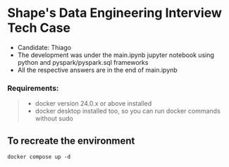 # Shape's Data Engineering Interview Tech Case
* Candidate: Thiago 
* The development was under the main.ipynb jupyter notebook using python and pyspark/pyspark.sql frameworks
* All the respective answers are in the end of main.ipynb

### Requirements: 
>- docker version 24.0.x or above installed 
>- docker desktop installed too, so you can run docker commands without sudo

## To recreate the environment

```
docker compose up -d 
```
